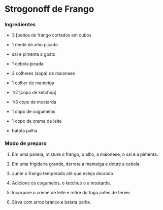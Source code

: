 ﻿# Strogonoff de Frango

###	Ingredientes
-   3  [peitos de frango cortados em cubos
    
-   1 dente de alho picado
    
-   sal e pimenta a gosto
    
-   1 cebola picada
    
-   2 colheres (sopa) de maionese
    
-   1 colher de manteiga
    
-   1/2  [copo de ketchup]
    
-   1/3 copo de mostarda
    
-   1 copo de cogumelos
    
-   1 copo de creme de leite
    
-   batata palha

###	Modo de preparo
1.  Em uma panela, misture o frango, o alho, a maionese, o sal e a pimenta.
    
2.  Em uma frigideira grande, derreta a manteiga e doure a cebola.
    
3.  Junte o frango temperado até que esteja dourado.
    
4.  Adicione os cogumelos, o ketchup e a mostarda.
    
5.  Incorpore  o creme de leite e retire do fogo antes de ferver.
    
6.  Sirva com arroz branco e batata palha.
